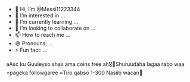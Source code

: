 - 👋 Hi, I’m @Messi11223344
- 👀 I’m interested in ...
- 🌱 I’m currently learning ...
- 💞️ I’m looking to collaborate on ...
- 📫 How to reach me ...
- 😄 Pronouns: ...
- ⚡ Fun fact: ...

<!---
Messi11223344/Messi11223344 is a ✨ special ✨ repository because its `README.md` (this file) appears on your GitHub profile.
You can click the Preview link to take a look at your changes.
--->
aAsc ku Guuleyso shax ama coins free ah🎖🏅Shuruudaha lagaa rabo waa
=pageka followgaree
=Tiro qabso 1-300
Nasiib wacan🫡
